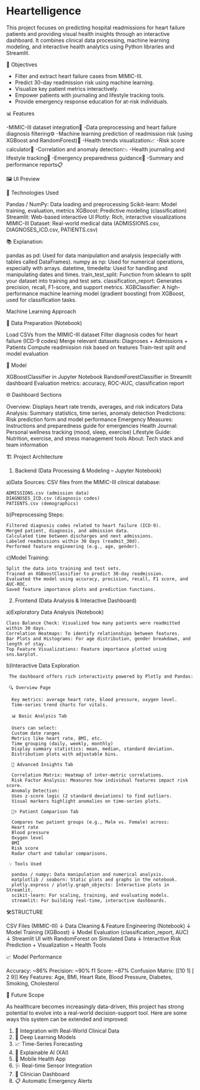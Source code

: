 # Heartelligence
This project focuses on predicting hospital readmissions for heart failure patients and providing visual health insights through an interactive dashboard. It combines clinical data processing, machine learning modeling, and interactive health analytics using Python libraries and Streamlit.


🎯 Objectives
- Filter and extract heart failure cases from MIMIC-III.
- Predict 30-day readmission risk using machine learning.
- Visualize key patient metrics interactively.
- Empower patients with journaling and lifestyle tracking tools.
- Provide emergency response education for at-risk individuals.


📊 Features


-MIMIC-III dataset integration📁 
-Data preprocessing and heart failure diagnosis filtering⚙️ 
-Machine learning prediction of readmission risk (using XGBoost and RandomForest)🤖 
-Health trends visualization📈 
-Risk score calculator🧠 
-Correlation and anomaly detection📉 
-Health journaling and lifestyle tracking🧾 
-Emergency preparedness guidance🚨 
-Summary and performance reports📋 

🖼️ UI Preview



🧪 Technologies Used

Pandas / NumPy:	Data loading and preprocessing
Scikit-learn:	Model training, evaluation, metrics
XGBoost:	Predictive modeling (classification)
Streamlit:	Web-based interactive UI
Plotly:	Rich, interactive visualizations
MIMIC-III Dataset:	Real-world medical data (ADMISSIONS.csv, DIAGNOSES_ICD.csv, PATIENTS.csv)


📚 Explanation:

pandas as pd: Used for data manipulation and analysis (especially with tables called DataFrames).
numpy as np: Used for numerical operations, especially with arrays.
datetime, timedelta: Used for handling and manipulating dates and times.
train_test_split: Function from sklearn to split your dataset into training and test sets.
classification_report: Generates precision, recall, F1-score, and support metrics.
XGBClassifier: A high-performance machine learning model (gradient boosting) from XGBoost, used for classification tasks.


Machine Learning Approach

📁 Data Preparation (Notebook)

Load CSVs from the MIMIC-III dataset
Filter diagnosis codes for heart failure (ICD-9 codes)
Merge relevant datasets: Diagnoses + Admissions + Patients
Compute readmission risk based on features
Train-test split and model evaluation

🤖 Model

XGBoostClassifier in Jupyter Notebook
RandomForestClassifier in Streamlit dashboard
Evaluation metrics: accuracy, ROC-AUC, classification report

🌐 Dashboard Sections

Overview:	Displays heart rate trends, averages, and risk indicators
Data Analysis:	Summary statistics, time series, anomaly detection
Predictions:	Risk prediction form and model performance
Emergency Measures:	Instructions and preparedness guide for emergencies
Health Journal:	Personal wellness tracking (mood, sleep, exercise)
Lifestyle Guide:	Nutrition, exercise, and stress management tools
About:	Tech stack and team information


🏗️ Project Architecture

1. Backend (Data Processing & Modeling – Jupyter Notebook)
   
  a)Data Sources: CSV files from the MIMIC-III clinical database:
  
    ADMISSIONS.csv (admission data)
    DIAGNOSES_ICD.csv (diagnosis codes)
    PATIENTS.csv (demographics)

  b)Preprocessing Steps:
  
    Filtered diagnosis codes related to heart failure (ICD-9).
    Merged patient, diagnosis, and admission data.
    Calculated time between discharges and next admissions.
    Labeled readmissions within 30 days (readmit_30d).
    Performed feature engineering (e.g., age, gender).

  c)Model Training:
  
    Split the data into training and test sets.
    Trained an XGBoostClassifier to predict 30-day readmission.
    Evaluated the model using accuracy, precision, recall, F1 score, and AUC-ROC.
    Saved feature importance plots and prediction functions.

2. Frontend (Data Analysis & Interactive Dashboard)
   
  a)Exploratory Data Analysis (Notebook)
  
    Class Balance Check: Visualized how many patients were readmitted within 30 days.
    Correlation Heatmaps: To identify relationships between features.    
    Bar Plots and Histograms: For age distribution, gender breakdown, and length of stay.
    Top Feature Visualizations: Feature importance plotted using sns.barplot.

   b)Interactive Data Exploration
   
     The dashboard offers rich interactivity powered by Plotly and Pandas:

     🔍 Overview Page
     
      Key metrics: average heart rate, blood pressure, oxygen level.
      Time-series trend charts for vitals.

      📊 Basic Analysis Tab
      
      Users can select:
      Custom date ranges
      Metrics like heart rate, BMI, etc.
      Time grouping (daily, weekly, monthly)
      Display summary statistics: mean, median, standard deviation.
      Distribution plots with adjustable bins.

      🧠 Advanced Insights Tab
      
      Correlation Matrix: Heatmap of inter-metric correlations.
      Risk Factor Analysis: Measures how individual features impact risk score.
      Anomaly Detection:
      Uses z-score logic (2 standard deviations) to find outliers.
      Visual markers highlight anomalies on time-series plots.

      🧑‍⚕️ Patient Comparison Tab
      
      Compares two patient groups (e.g., Male vs. Female) across:
      Heart rate
      Blood pressure
      Oxygen level
      BMI
      Risk score
      Radar chart and tabular comparisons.

     💡 Tools Used
     
      pandas / numpy: Data manipulation and numerical analysis.
      matplotlib / seaborn: Static plots and graphs in the notebook.
      plotly.express / plotly.graph_objects: Interactive plots in Streamlit.
      scikit-learn: For scaling, training, and evaluating models.
      streamlit: For building real-time, interactive dashboards.


🛠️STRUCTURE

CSV Files (MIMIC-III) 
    ↓
Data Cleaning & Feature Engineering (Notebook)
    ↓
Model Training (XGBoost)
    ↓
Model Evaluation (classification_report, AUC)
    ↓
Streamlit UI with RandomForest on Simulated Data
    ↓
Interactive Risk Prediction + Visualization + Health Tools


📈 Model Performance

Accuracy: ~86%
Precision: ~90%
f1 Score: ~87%
Confusion Matrix:  [[10  1]
                   [ 2  9]]
Key Features: Age, BMI, Heart Rate, Blood Pressure, Diabetes, Smoking, Cholesterol


🚀 Future Scope

As healthcare becomes increasingly data-driven, this project has strong potential to evolve into a real-world decision-support tool. Here are some ways this system can be extended and improved:

1. 🔬 Integration with Real-World Clinical Data
2. 🧠 Deep Learning Models
3. 📈 Time-Series Forecasting
4. 🧪 Explainable AI (XAI)
5. 📱 Mobile Health App
6. 🩺 Real-time Sensor Integration
7. 🏥 Clinician Dashboard
8. 📋 Automatic Emergency Alerts

